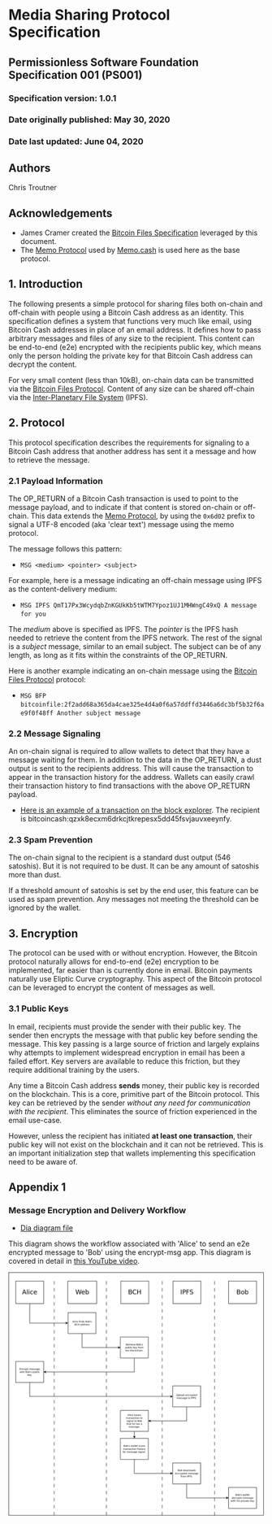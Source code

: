 # Media Sharing Protocol Specification
## Permissionless Software Foundation Specification 001 (PS001)

### Specification version: 1.0.1
### Date originally published: May 30, 2020
### Date last updated: June 04, 2020

## Authors
Chris Troutner

## Acknowledgements
- James Cramer created the [Bitcoin Files Specification](https://github.com/simpleledger/slp-specifications/blob/master/bitcoinfiles.md) leveraged by this document.
- The [Memo Protocol](https://memo.cash/protocol) used by [Memo.cash](https://memo.cash) is used here as the base protocol.

## 1. Introduction
The following presents a simple protocol for sharing files both on-chain and off-chain with people using a Bitcoin Cash address as an identity. This specification defines a system that functions very much like email, using Bitcoin Cash addresses in place of an email address. It defines how to pass arbitrary messages and files of any size to the recipient. This content can be end-to-end (e2e) encrypted with the recipients public key, which means only the person holding the private key for that Bitcoin Cash address can decrypt the content.

For very small content (less than 10kB), on-chain data can be transmitted via the [Bitcoin Files Protocol](https://github.com/simpleledger/slp-specifications/blob/master/bitcoinfiles.md). Content of any size can be shared off-chain via the [Inter-Planetary File System](https://ipfs.io) (IPFS).

## 2. Protocol

This protocol specification describes the requirements for signaling to a Bitcoin Cash address that another address has sent it a message and how to retrieve the message.

### 2.1 Payload Information
The OP_RETURN of a Bitcoin Cash transaction is used to point to the message payload, and to indicate if that content is stored on-chain or off-chain. This data extends the [Memo Protocol](https://memo.cash/protocol), by using the `0x6d02` prefix to signal a UTF-8 encoded (aka 'clear text') message using the memo protocol.

The message follows this pattern:

- `MSG <medium> <pointer> <subject>`

For example, here is a message indicating an off-chain message using IPFS as the content-delivery medium:

- `MSG IPFS QmT17Px3WcydqbZnKGUkKb5tWTM7Ypoz1UJ1MHWngC49xQ A message for you`

The *medium* above is specified as IPFS. The *pointer* is the IPFS hash needed to retrieve the content from the IPFS network. The rest of the signal is a *subject* message, similar to an email subject. The subject can be of any length, as long as it fits within the constraints of the OP_RETURN.

Here is another example indicating an on-chain message using the [Bitcoin Files Protocol](https://github.com/simpleledger/slp-specifications/blob/master/bitcoinfiles.md) protocol:

- `MSG BFP bitcoinfile:2f2add68a365da4cae325e4d4a0f6a57ddffd3446a6dc3bf5b32f6ae9f0f48ff Another subject message`

### 2.2 Message Signaling

An on-chain signal is required to allow wallets to detect that they have a message waiting for them. In addition to the data in the OP_RETURN, a dust output is sent to the recipients address. This will cause the transaction to appear in the transaction history for the address. Wallets can easily crawl their transaction history to find transactions with the above OP_RETURN payload.

- [Here is an example of a transaction on the block explorer](https://explorer.bitcoin.com/bch/tx/65395fe21e1add6bfb249f6ad108834734b0f71379b67a222f4144cbb39dfa32). The recipient is bitcoincash:qzxk8ecxm6drkcjtkrepesx5dd45fsvjauvxeeynfy.

### 2.3 Spam Prevention

The on-chain signal to the recipient is a standard dust output (546 satoshis). But it is not required to be dust. It can be any amount of satoshis more than dust.

If a threshold amount of satoshis is set by the end user, this feature can be used as spam prevention. Any messages not meeting the threshold can be ignored by the wallet.

## 3. Encryption

The protocol can be used with or without encryption. However, the Bitcoin protocol naturally allows for end-to-end (e2e) encryption to be implemented, far easier than is currently done in email. Bitcoin payments naturally use Eliptic Curve cryptography. This aspect of the Bitcoin protocol can be leveraged to encrypt the content of messages as well.

### 3.1 Public Keys

In email, recipients must provide the sender with their public key. The sender then encrypts the message with that public key before sending the message. This key passing is a large source of friction and largely explains why attempts to implement widespread encryption in email has been a failed effort. Key servers are available to reduce this friction, but they require additional training by the users.

Any time a Bitcoin Cash address **sends** money, their public key is recorded on the blockchain. This is a core, primitive part of the Bitcoin protocol. This key can be retrieved by the sender *without any need for communication with the recipient*. This eliminates the source of friction experienced in the email use-case.

However, unless the recipient has initiated **at least one transaction**, their public key will not exist on the blockchain and it can not be retrieved. This is an important initialization step that wallets implementing this specification need to be aware of.

## Appendix 1
### Message Encryption and Delivery Workflow

- [Dia diagram file](./images/e2e-pt2-flow.dia)

This diagram shows the workflow associated with 'Alice' to send an e2e encrypted message to 'Bob' using the encrypt-msg app. This diagram is covered in detail in [this YouTube video](https://www.youtube.com/watch?v=RB9yt65y9s8).

![e2e-pt2-flow.png](./images/e2e-pt2-flow.png)
